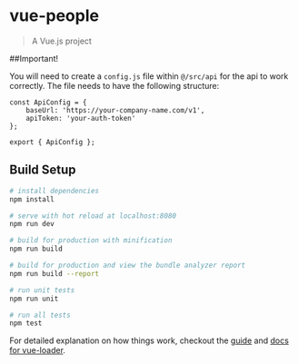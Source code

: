 # vue-people

> A Vue.js project

##Important!

You will need to create a `config.js` file within `@/src/api` for the api to work correctly.
The file needs to have the following structure:

```
const ApiConfig = {
	baseUrl: 'https://your-company-name.com/v1',
	apiToken: 'your-auth-token'
};

export { ApiConfig };
```

## Build Setup

``` bash
# install dependencies
npm install

# serve with hot reload at localhost:8080
npm run dev

# build for production with minification
npm run build

# build for production and view the bundle analyzer report
npm run build --report

# run unit tests
npm run unit

# run all tests
npm test
```

For detailed explanation on how things work, checkout the [guide](http://vuejs-templates.github.io/webpack/) and [docs for vue-loader](http://vuejs.github.io/vue-loader).
